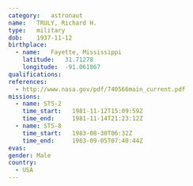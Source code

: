 ```yaml
---
category:	astronaut
name:	TRULY, Richard H.
type:	military
dob:	1937-11-12
birthplace:
  - name:	Fayette, Mississippi
    latitude:	31.71278
    longitude:	-91.061867
qualifications:
references:
  - http://www.nasa.gov/pdf/740566main_current.pdf
missions:
  - name: STS-2
    time_start:   1981-11-12T15:09:59Z
    time_end:     1981-11-14T21:23:12Z
  - name: STS-8
    time_start:   1983-08-30T06:32Z
    time_end:     1983-09-05T07:40:44Z
evas:
gender:	Male
country:
  - USA
---
```

